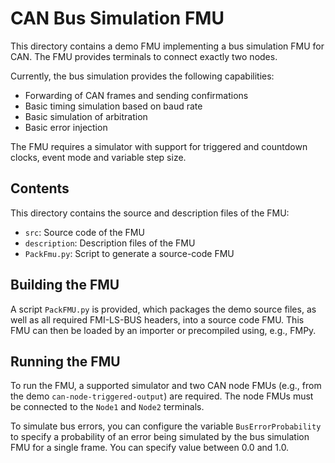 # CAN Bus Simulation FMU

This directory contains a demo FMU implementing a bus simulation FMU for CAN.
The FMU provides terminals to connect exactly two nodes.

Currently, the bus simulation provides the following capabilities:
- Forwarding of CAN frames and sending confirmations
- Basic timing simulation based on baud rate
- Basic simulation of arbitration
- Basic error injection

The FMU requires a simulator with support for triggered and countdown clocks, event mode and variable step size.

## Contents

This directory contains the source and description files of the FMU:
- `src`: Source code of the FMU
- `description`: Description files of the FMU
- `PackFmu.py`: Script to generate a source-code FMU

## Building the FMU

A script `PackFMU.py` is provided, which packages the demo source files, as well as all required FMI-LS-BUS headers, into a source code FMU.
This FMU can then be loaded by an importer or precompiled using, e.g., FMPy.

## Running the FMU

To run the FMU, a supported simulator and two CAN node FMUs (e.g., from the demo `can-node-triggered-output`) are required.
The node FMUs must be connected to the `Node1` and `Node2` terminals.

To simulate bus errors, you can configure the variable `BusErrorProbability` to specify a probability of an error
being simulated by the bus simulation FMU for a single frame. You can specify value between 0.0 and 1.0.
